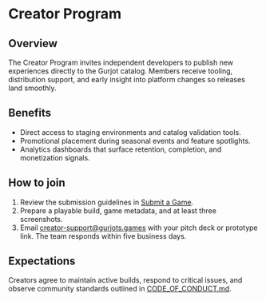 # Creator Program

## Overview
The Creator Program invites independent developers to publish new experiences directly to the Gurjot catalog. Members receive tooling, distribution support, and early insight into platform changes so releases land smoothly.

## Benefits
- Direct access to staging environments and catalog validation tools.
- Promotional placement during seasonal events and feature spotlights.
- Analytics dashboards that surface retention, completion, and monetization signals.

## How to join
1. Review the submission guidelines in [Submit a Game](./submit-game.md).
2. Prepare a playable build, game metadata, and at least three screenshots.
3. Email creator-support@gurjots.games with your pitch deck or prototype link. The team responds within five business days.

## Expectations
Creators agree to maintain active builds, respond to critical issues, and observe community standards outlined in [CODE_OF_CONDUCT.md](../CODE_OF_CONDUCT.md).
